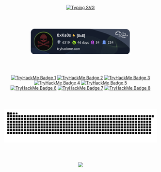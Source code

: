 <link rel="stylesheet" as="style" crossorigin href="https://cdn.jsdelivr.net/gh/orioncactus/pretendard@v1.3.6/dist/web/static/pretendard.css" />

<p align="center">
  <!-- <a href="https://git.io/typing-svg"><img src="https://readme-typing-svg.demolab.com?font=Monteserrat&weight=500&size=30&duration=4000&pause=1000&color=F7F7F7&center=true&vCenter=true&width=435&lines=Cybersecurity+Enthusiast;AppSec+Enthusiast;Pentesting+Enthusiast" alt="Typing SVG" /></a>
</p> -->
<a href="https://git.io/typing-svg"><img src="https://readme-typing-svg.demolab.com?font=Monteserrat&weight=500&size=50&duration=3000&pause=1000&color=F7F7F7&center=true&vCenter=true&width=435&lines=Malware+Analysis;Reverse+Eng;Pentesting" alt="Typing SVG" /></a>

<br><br>

<!--
<p align="center">
  <a href="https://tryhackme.com/p/0xKa0s">
    <img src="https://tryhackme-badges.s3.amazonaws.com/0xKa0s.png" alt="TryHackMe Badge"/>
  </a>
</p>
-->

<p align="center">
  <a href="https://tryhackme.com/p/0xKa0s">
    <img src="Images/0xKa0s.png" alt="TryHackMe Badge"/>
  </a>
</p>


<br><br>

<div align="center">
  <a target="_blank" href="https://tryhackme.com/0xKa0s/badges/ruby-league"><img title="1st Ruby-League"alt="TryHackMe Badge 1"src="https://tryhackme.com/img/badges/league-ruby.svg"width="100"></a>
  <a target="_blank" href="https://tryhackme.com/0xKa0s/badges/mr-robot"><img title="Mr. Robot"alt="TryHackMe Badge 2"src="https://tryhackme.com/img/badges/mrrobot.svg"width="100"></a>
  <a target="_blank" href="https://tryhackme.com/0xKa0s/badges/30-day-streak"><img title="30 Day Streak"alt="TryHackMe Badge 3"src="https://tryhackme.com/img/badges/streak30.svg"width="100"></a>
  <a target="_blank" href="https://tryhackme.com/0xKa0s/badges/linux-privesc"><img title="Linux PrivEsc"alt="TryHackMe Badge 4"src="https://tryhackme.com/img/badges/linuxprivesc.svg"width="100"></a>
  <a target="_blank" href="https://tryhackme.com/0xKa0s/badges/sql-slayer"><img title="SQL Slayer"alt="TryHackMe Badge 5"src="https://tryhackme.com/img/badges/injection.svg"width="100"></a>
<div align="center">
  <a target="_blank" href="https://tryhackme.com/0xKa0s/badges/network-fundamentals"><img title="Network Nerd"alt="TryHackMe Badge 6"src="https://tryhackme.com/img/badges/networkfundamentals.svg"width="100"></a>
  <a target="_blank" href="https://tryhackme.com/0xKa0s/badges/hash-cracker"><img title="Hash Cracker"alt="TryHackMe Badge 7"src="https://tryhackme.com/img/badges/hashcracker.svg"width="100"></a>
  <a target="_blank" href="https://tryhackme.com/0xKa0s/badges/just-have-to-deal-with-it"><img title="Managing Incidents"alt="TryHackMe Badge 8"src="https://tryhackme.com/img/badges/managingincidents.svg"width="100"></a>
  
<br><br>

<p align="center">
  <img alt="snake eating my contributions" src="https://raw.githubusercontent.com/danielvilaca/danielvilaca/output/github-contribution-grid-snake-dark.svg?palette=github-dark" />
</p>

<br><br>

<p align="center">
  <a href="https://github.com/danielvilaca">
    <img src="https://komarev.com/ghpvc/?username=danielvilaca&color=red&style=flat" />
  </a>
</p>
